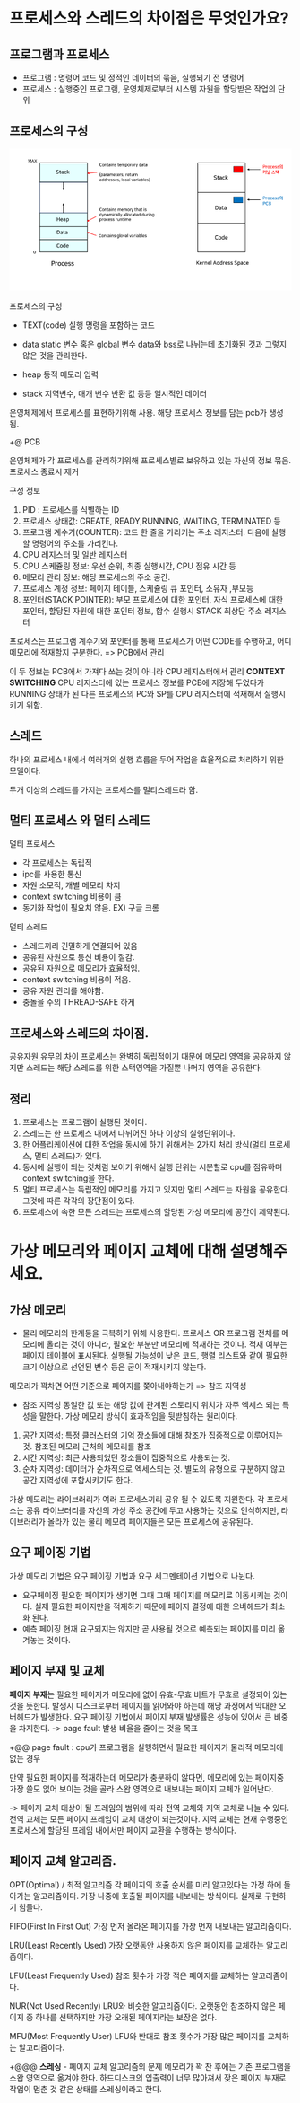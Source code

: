 # 프로세스와 스레드의 차이점은 무엇인가요?

## 프로그램과 프로세스 

- 프로그램 : 명령어 코드 및 정적인 데이터의 묶음, 실행되기 전 명령어 
- 프로세스 : 실행중인 프로그램, 운영체제로부터 시스템 자원을 할당받은 작업의 단위 

## 프로세스의 구성 

![img.png](img.png)


프로세스의 구성

- TEXT(code)
실행 명령을 포함하는 코드

- data
static 변수 혹은 global 변수
data와 bss로 나뉘는데 초기화된 것과 그렇지 않은 것을 관리한다.  

- heap
동적 메모리 입력

- stack
지역변수, 매개 변수 반환 값 등등 일시적인 데이터

운영체제에서 프로세스를 표현하기위해 사용.
해당 프로세스 정보를 담는 pcb가 생성됨.

+@ PCB 

운영체제가 각 프로세스를 관리하기위해 프로세스별로 보유하고 있는 자신의 정보 묶음.
프로세스 종료시 제거 

구성 정보 
1. PID : 프로세스를 식별하는 ID
2. 프로세스 상태값: CREATE, READY,RUNNING, WAITING, TERMINATED 등
3. 프로그램 계수기(COUNTER):  코드 한 줄을 가리키는 주소 레지스터. 다음에 실행할 
   명령어의 주소를 가리킨다.
4. CPU 레지스터 및 일반 레지스터 
5. CPU 스케쥴링 정보: 우선 순위, 최종 실행시간, CPU 점유 시간 등
6. 메모리 관리 정보: 해당 프로세스의 주소 공간.
7. 프로세스 계정 정보: 페이지 테이블, 스케쥴링 큐 포인터, 소유자 ,부모등 
8. 포인터(STACK POINTER): 부모 프로세스에 대한 포인터, 자식 프로세스에 대한 포인터, 할당된 
   자원에 대한 포인터 정보, 함수 실행시 STACK 최상단 주소 레지스터 

프로세스는 프로그램 계수기와 포인터를 통해 프로세스가 어떤 CODE를 수행하고, 어디 메모리에 
적재할지 구분한다. => PCB에서 관리 

이 두 정보는 PCB에서 가져다 쓰는 것이 아니라 CPU 레지스터에서 관리 
**CONTEXT SWITCHING** 
CPU 레지스터에 있는 프로세스 정보를 PCB에 저장해 두었다가 
RUNNING 상태가 된 다른 프로세스의 PC와 SP를 CPU 레지스터에 적재해서 실행시키기 위함.

## 스레드 

하나의 프로세스 내에서 여러개의 실행 흐름을 두어 작업을 효율적으로 처리하기 위한
모델이다. 

두개 이상의 스레드를 가지는 프로세스를 멀티스레드라 함. 


## 멀티 프로세스 와 멀티 스레드 


멀티 프로세스

- 각 프로세스는 독립적
- ipc를 사용한 통신
- 자원 소모적, 개별 메모리 차지
- context switching 비용이 큼
- 동기화 작업이 필요치 않음.
  EX) 구글 크롬


멀티 스레드

- 스레드끼리 긴밀하게 연결되어 있음
- 공유된 자원으로 통신 비용이 절감.
- 공유된 자원으로 메모리가 효율적임.
- context switching 비용이 적음.
- 공유 자원 관리를 해야함.
- 충돌을 주의 THREAD-SAFE 하게


## 프로세스와 스레드의 차이점. 


공유자원 유무의 차이 
프로세스는 완벽히 독립적이기 때문에 메모리 영역을 공유하지 않지만
스레드는 해당 스레드를 위한 스택영역을 가질뿐 나머지 영역을 공유한다. 



##  정리 

1. 프로세스는 프로그램이 실행된 것이다.
2. 스레드는 한 프로세스 내에서 나뉘어진 하나 이상의 실행단위이다.
3. 한 어플리케이션에 대한 작업을 동시에 하기 위해서는 2가지 처리 방식(멀티 프로세스, 멀티 스레드)가 있다.
4. 동시에 실행이 되는 것처럼 보이기 위해서 실행 단위는 시분할로 cpu를 점유하며 context switching을 한다.
5. 멀티 프로세스는 독립적인 메모리를 가지고 있지만 멀티 스레드는 자원을 공유한다. 그것에 따른 각각의 장단점이 있다.
6. 프로세스에 속한 모든 스레드는 프로세스의 할당된 가상 메모리에 공간이 제약된다.





# 가상 메모리와 페이지 교체에 대해 설명해주세요.

## 가상 메모리 

- 물리 메모리의 한계등을 극복하기 위해 사용한다. 
프로세스 OR 프로그램 전체를 메모리에 올리는 것이 아니라, 필요한 부분만 메모리에 
적재하는 것이다. 적재 여부는 페이지 테이블에 표시된다. 실행될 가능성이 낮은 코드, 행렬 리스트와 같이 
필요한 크기 이상으로 선언된 변수 등은 굳이 적재시키지 않는다.
  
메모리가 꽉차면 어떤 기준으로 페이지를 쫒아내야하는가 => 참조 지역성

- 참조 지역성
동일한 값 또는 해당 값에 관계된 스토리지 위치가 자주 엑세스 되는 특성을 말한다. 가상 메모리 방식이 
효과적임을 뒷받침하는 원리이다. 

1. 공간 지역성: 특정 클러스터의 기억 장소들에 대해 참조가 집중적으로 이루어지는 것. 참조된 메모리 근처의 메모리를 참조
2. 시간 지역성: 최근 사용되었던 장소들이 집중적으로 사용되는 것. 
3. 순차 지역성: 데이터가 순차적으로 엑세스되는 것. 별도의 유형으로 구분하지 않고 공간 지역성에 포함시키기도 한다. 


가상 메모리는 라이브러리가 여러 프로세스끼리 공유 될 수 있도록 지원한다. 
각 프로세스는 공유 라이브러리를 자신의 가상 주소 공간에 두고 사용하는 것으로 인식하지만, 
라이브러리가 올라가 있는 물리 메모리 페이지들은 모든 프로세스에 공유된다. 


## 요구 페이징 기법

가상 메모리 기법은 요구 페이징 기법과 요구 세그멘테이션 기법으로 나뉜다. 

- 요구페이징
필요한 페이지가 생기면 그때 그때 페이지를 메모리로 이동시키는 것이다. 
실제 필요한 페이지만을 적재하기 때문에 페이지 결정에 대한 오버헤드가 최소화 된다.
- 예측 페이징
현재 요구되지는 않지만 곧 사용될 것으로 예측되는 페이지를 미리 옮겨놓는 것이다.


## 페이지 부재 및 교체 

**페이지 부재**는 필요한 페이지가 메모리에 없어 유효-무효 비트가 무효로 설정되어 있는 것을 뜻한다. 
발생시 디스크로부터 페이지를 읽어와야 하는데 해당 과정에서 막대한 오버헤드가 발생한다.
요구 페이징 기법에서 페이지 부재 발생률은 성능에 있어서 큰 비중을 차지한다.
-> page fault 발생 비율을 줄이는 것을 목표 

+@@ page fault : cpu가 프로그램을 실행하면서 필요한 페이지가 물리적 메모리에 없는 경우

만약 필요한 페이지를 적재하는데 메모리가 충분하이 않다면, 메모리에 있는 페이지중 가장 쓸모 없어 보이는 
것을 골라 스왑 영역으로 내보내는 페이지 교체가 일어난다.

-> 페이지 교체 대상이 될 프레임의 범위에 따라 전역 교체와 지역 교체로 나눌 수 있다. 
전역 교체는 모든 페이지 프레임이 교체 대상이 되는것이다.
지역 교체는 현재 수행중인 프로세스에 할당된 프레임 내에서만 페이지 교환을 수행하는 방식이다. 


## 페이지 교체 알고리즘. 

OPT(Optimal) / 최적 알고리즘
각 페이지의 호출 순서를 미리 알고있다는 가정 하에 돌아가는 알고리즘이다. 가장 나중에 호출될 페이지를 내보내는 방식이다. 실제로 구현하기 힘들다.

FIFO(First In First Out)
가장 먼저 올라온 페이지를 가장 먼저 내보내는 알고리즘이다.

LRU(Least Recently Used)
가장 오랫동안 사용하지 않은 페이지를 교체하는 알고리즘이다.

LFU(Least Frequently Used)
참조 횟수가 가장 적은 페이지를 교체하는 알고리즘이다.

NUR(Not Used Recently)
LRU와 비슷한 알고리즘이다. 오랫동안 참조하지 않은 페이지 중 하나를 선택하지만 가장 오래된 페이지라는 보장은 없다.

MFU(Most Frequently User)
LFU와 반대로 참조 횟수가 가장 많은 페이지를 교체하는 알고리즘이다.


+@@@ **스레싱** - 페이지 교체 알고리즘의 문제
메모리가 꽉 찬 후에는 기존 프로그램을 스왑 영역으로 옮겨야 한다. 하드디스크의 입출력이 너무 많아져서 잦은 페이지 부재로 작업이 멈춘 것 같은 상태를 스레싱이라고 한다.
